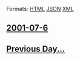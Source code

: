 
Formats: [HTML](2001/07/6/index.html)  [JSON](2001/07/6/index.json)  [XML](2001/07/6/index.xml)  

## [2001-07-6](/news/2001/07/6/index.md)

## [Previous Day...](/news/2001/07/5/index.md)

